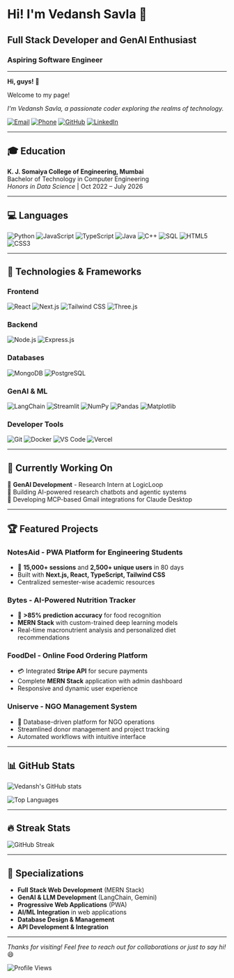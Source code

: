 # Hi! I'm Vedansh Savla 👋

## Full Stack Developer and GenAI Enthusiast

### Aspiring Software Engineer

---

**Hi, guys!** 👋

Welcome to my page!

*I'm Vedansh Savla, a passionate coder exploring the realms of technology.*

[![Email](https://img.shields.io/badge/Email-savlavedansh%40gmail.com-red?style=flat-square&logo=gmail)](mailto:savlavedansh@gmail.com)
[![Phone](https://img.shields.io/badge/Phone-%2B91%208369785124-green?style=flat-square&logo=phone)](tel:+918369785124)
[![GitHub](https://img.shields.io/badge/GitHub-savlavedansh-black?style=flat-square&logo=github)](https://github.com/savlavedansh)
[![LinkedIn](https://img.shields.io/badge/LinkedIn-veddsavla-blue?style=flat-square&logo=linkedin)](https://linkedin.com/in/veddsavla)

---

## 🎓 Education

**K. J. Somaiya College of Engineering, Mumbai**  
Bachelor of Technology in Computer Engineering  
*Honors in Data Science* | Oct 2022 – July 2026

---

## 💻 Languages

![Python](https://img.shields.io/badge/Python-3776AB?style=for-the-badge&logo=python&logoColor=white)
![JavaScript](https://img.shields.io/badge/JavaScript-F7DF1E?style=for-the-badge&logo=javascript&logoColor=black)
![TypeScript](https://img.shields.io/badge/TypeScript-007ACC?style=for-the-badge&logo=typescript&logoColor=white)
![Java](https://img.shields.io/badge/Java-ED8B00?style=for-the-badge&logo=openjdk&logoColor=white)
![C++](https://img.shields.io/badge/C++-00599C?style=for-the-badge&logo=c%2B%2B&logoColor=white)
![SQL](https://img.shields.io/badge/SQL-4479A1?style=for-the-badge&logo=postgresql&logoColor=white)
![HTML5](https://img.shields.io/badge/HTML5-E34F26?style=for-the-badge&logo=html5&logoColor=white)
![CSS3](https://img.shields.io/badge/CSS3-1572B6?style=for-the-badge&logo=css3&logoColor=white)

---

## 🚀 Technologies & Frameworks

### **Frontend**
![React](https://img.shields.io/badge/React-20232A?style=for-the-badge&logo=react&logoColor=61DAFB)
![Next.js](https://img.shields.io/badge/Next.js-000000?style=for-the-badge&logo=next.js&logoColor=white)
![Tailwind CSS](https://img.shields.io/badge/Tailwind_CSS-38B2AC?style=for-the-badge&logo=tailwind-css&logoColor=white)
![Three.js](https://img.shields.io/badge/Three.js-000000?style=for-the-badge&logo=three.js&logoColor=white)

### **Backend**
![Node.js](https://img.shields.io/badge/Node.js-43853D?style=for-the-badge&logo=node.js&logoColor=white)
![Express.js](https://img.shields.io/badge/Express.js-404D59?style=for-the-badge&logo=express&logoColor=white)

### **Databases**
![MongoDB](https://img.shields.io/badge/MongoDB-4EA94B?style=for-the-badge&logo=mongodb&logoColor=white)
![PostgreSQL](https://img.shields.io/badge/PostgreSQL-316192?style=for-the-badge&logo=postgresql&logoColor=white)

### **GenAI & ML**
![LangChain](https://img.shields.io/badge/LangChain-1C3C3C?style=for-the-badge&logo=langchain&logoColor=white)
![Streamlit](https://img.shields.io/badge/Streamlit-FF4B4B?style=for-the-badge&logo=streamlit&logoColor=white)
![NumPy](https://img.shields.io/badge/NumPy-013243?style=for-the-badge&logo=numpy&logoColor=white)
![Pandas](https://img.shields.io/badge/Pandas-150458?style=for-the-badge&logo=pandas&logoColor=white)
![Matplotlib](https://img.shields.io/badge/Matplotlib-11557c?style=for-the-badge&logo=matplotlib&logoColor=white)

### **Developer Tools**
![Git](https://img.shields.io/badge/Git-F05032?style=for-the-badge&logo=git&logoColor=white)
![Docker](https://img.shields.io/badge/Docker-2496ED?style=for-the-badge&logo=docker&logoColor=white)
![VS Code](https://img.shields.io/badge/VS_Code-007ACC?style=for-the-badge&logo=visual-studio-code&logoColor=white)
![Vercel](https://img.shields.io/badge/Vercel-000000?style=for-the-badge&logo=vercel&logoColor=white)

---

## 💼 Currently Working On

🤖 **GenAI Development** - Research Intern at LogicLoop  
🔬 Building AI-powered research chatbots and agentic systems  
📧 Developing MCP-based Gmail integrations for Claude Desktop  

---

## 🏆 Featured Projects

### **NotesAid** - PWA Platform for Engineering Students
- 🚀 **15,000+ sessions** and **2,500+ unique users** in 80 days
- Built with **Next.js, React, TypeScript, Tailwind CSS**
- Centralized semester-wise academic resources

### **Bytes** - AI-Powered Nutrition Tracker
- 🎯 **>85% prediction accuracy** for food recognition
- **MERN Stack** with custom-trained deep learning models
- Real-time macronutrient analysis and personalized diet recommendations

### **FoodDel** - Online Food Ordering Platform
- 💳 Integrated **Stripe API** for secure payments
- Complete **MERN Stack** application with admin dashboard
- Responsive and dynamic user experience

### **Uniserve** - NGO Management System
- 🏢 Database-driven platform for NGO operations
- Streamlined donor management and project tracking
- Automated workflows with intuitive interface

---

## 📊 GitHub Stats

![Vedansh's GitHub stats](https://github-readme-stats.vercel.app/api?username=savlavedansh&show_icons=true&theme=dark)

![Top Languages](https://github-readme-stats.vercel.app/api/top-langs/?username=savlavedansh&layout=compact&theme=dark)

---

## 🔥 Streak Stats

![GitHub Streak](https://github-readme-streak-stats.herokuapp.com/?user=savlavedansh&theme=dark)

---

## 🌟 Specializations

- **Full Stack Web Development** (MERN Stack)
- **GenAI & LLM Development** (LangChain, Gemini)
- **Progressive Web Applications** (PWA)
- **AI/ML Integration** in web applications
- **Database Design & Management**
- **API Development & Integration**

---

*Thanks for visiting! Feel free to reach out for collaborations or just to say hi!* 😄

![Profile Views](https://komarev.com/ghpvc/?username=savlavedansh&color=brightgreen)

<!--
**veddsavla/veddsavla** is a ✨ _special_ ✨ repository because its `README.md` (this file) appears on your GitHub profile.

Here are some ideas to get you started:

- 🔭 I’m currently working on ...
- 🌱 I’m currently learning ...
- 👯 I’m looking to collaborate on ...
- 🤔 I’m looking for help with ...
- 💬 Ask me about ...
- 📫 How to reach me: ...
- 😄 Pronouns: ...
- ⚡ Fun fact: ...
-->
